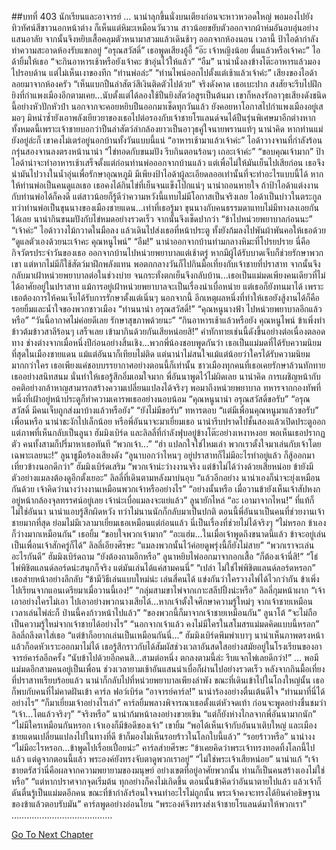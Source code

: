 ##บทที่ 403 นักเรียนและอาจารย์
…
นาน่าลุกขึ้นนั่งบนเตียงก่อนจะหาวหวอดใหญ่
พอมองไปยังทิวทัศน์สีขาวนอกหน้าต่าง ก็เห็นแต่หิมะเหมือนวันวาน
สาวน้อยขยับตัวออกจากผ้าห่มอันอบอุ่นอย่างแสนอาลัย จากนั้นจึงหยิบเสื้อคลุมตัวหนามาสวมแล้วเดินช้าๆ ออกจากห้องนอน เวลานี้ ป้าไอด้ากำลังทำความสะอาดห้องรับแขกอยู่
“อรุณสวัสดิ์” เธอพูดเสียงอู้อี้
“อ๊ะ เจ้าหญิงน้อย ตื่นแล้วหรือเจ้าคะ” ไอด้ายิ้มให้เธอ “จะกินอาหารเช้าหรือยังเจ้าคะ ข้าอุ่นไว้ให้แล้ว”
“อืม” นาน่านั่งลงข้างโต๊ะอาหารแล้วมองไปรอบด้าน แต่ไม่เห็นเงาของทีก “ท่านพ่อล่ะ”
“ท่านไพน์ออกไปตั้งแต่เช้าแล้วเจ้าค่ะ” เสียงของไอด้าลอยมาจากห้องครัว “เห็นแบกปืนล่าสัตว์สีเงินติดตัวไปด้วย”
จริงดังคาด เธอเบะปาก สงสัยจะรีบไปฝึกยิงที่กำแพงเมืองอีกตามเคย...นับตั้งแต่ได้ลองใช้ปืนยิงสัตว์อสูรเป็นต้นมา เขาก็หลงรักอาวุธเสียงดังชนิดนี้อย่างหัวปักหัวปำ นอกจากจะคอยหยิบปืนออกมาเช็ดทุกวันแล้ว ยังคอยหาโอกาสไปกำแพงเมืองอยู่เสมอๆ มิหนำซ้ำยังเอาพลังเยียวยาของเธอไปต่อรองกับเจ้าชายโรแลนด์จนได้ปืนรุ่นพิเศษมาอีกต่างหาก
ทั้งหมดนี้เพราะเจ้าชายบอกว่าปืนล่าสัตว์ลำกล้องยาวเป็นอาวุธคู่ใจนายพรานแท้ๆ นาน่าคิด หากท่านแม่ยังอยู่ล่ะก็ เขาคงไม่เตร่อยู่นอกบ้านทั้งวันแบบนี้แน่
“อาหารเช้ามาแล้วเจ้าค่ะ” ไอด้าวางจานที่กำลังร้อนกรุ่นสองจานลงตรงหน้านาน่า “ไข่ทอดกับขนมปัง รีบกินตอนร้อนๆ เถอะเจ้าค่ะ”
“ขอบคุณเจ้ามาก”
ป้าไอด้าน่าจะทำอาหารเช้าเสร็จตั้งแต่ก่อนท่านพ่อออกจากบ้านแล้ว แต่เพื่อไม่ให้มันเย็นไปเสียก่อน เธอจึงนำมันไปวางในน้ำอุ่นเพื่อรักษาอุณหภูมิ มีเพียงป้าไอด้าผู้ละเอียดลออเท่านั้นที่จะทำอะไรแบบนี้ได้ หากให้ท่านพ่อเป็นคนดูแลเธอ เธอคงได้กินไข่ที่เย็นจนแข็งโป๊กแน่ๆ
นาน่าถอนหายใจ
ถ้าป้าไอด้าแต่งงานกับท่านพ่อได้ก็คงดี
แต่สาวน้อยก็รู้ดีว่าความหวังนี้แทบไม่มีโอกาสเป็นจริงเลย ไอด้าเป็นบ่าวในตระกูล ทว่าท่านพ่อเป็นขุนนางของเมืองชายแดน...เท่าที่เธอรู้มา ขุนนางกับคนธรรมดาแทบไม่มีทางลงเอยกันได้เลย
นาน่ากินขนมปังกับไข่หมดอย่างรวดเร็ว จากนั้นจึงเช็ดปากว่า “ข้าไปหน่วยพยาบาลก่อนนะ”
“เจ้าค่ะ” ไอด้าวางไม้กวาดในมือลง แล้วเดินไปส่งเธอที่หน้าประตู ทั้งยังก้มลงไปพันผ้าพันคอให้เธอด้วย “ดูแลตัวเองด้วยนะเจ้าคะ คุณหนูไพน์”
“อืม!”
นาน่าออกจากบ้านท่ามกลางหิมะที่โปรยปราย
นี่คือกิจวัตรประจำวันของเธอ ออกจากบ้านไปหน่วยพยาบาลแต่เช้าตรู่ หากมีผู้ได้รับบาดเจ็บก็ช่วยรักษาพวกเขา แต่หากไม่มีก็ใช้สัตว์มาฝึกพลังแทน พอตกกลางวันก็ไปกินมื้อเที่ยงกับเจ้าชายที่ปราสาท จากนั้นจึงกลับมาเฝ้าหน่วยพยาบาลต่อในช่วงบ่าย จนกระทั่งตกเย็นจึงกลับบ้าน...เธอเป็นแม่มดเพียงคนเดียวที่ไม่ได้อาศัยอยู่ในปราสาท
แม้การอยู่เฝ้าหน่วยพยาบาลจะเป็นเรื่องน่าเบื่อหน่าย แต่เธอก็ยังทนมาได้ เพราะเธอต้องการให้คนเจ็บได้รับการรักษาตั้งแต่เนิ่นๆ นอกจากนี้ อีกเหตุผลหนึ่งที่ทำให้เธอยังสู้งานได้ก็คือรอยยิ้มและน้ำใจของพวกชาวเมือง
“ท่านนาน่า อรุณสวัสดิ์!”
“คุณหนูนางฟ้า ไปหน่วยพยาบาลอีกแล้วหรือ”
“วันนี้อากาศไม่ค่อยดีเลย รักษาสุขภาพด้วยนะ”
“กินอาหารเช้าแล้วหรือยัง คุณหนูไพน์ ข้าเพิ่งทำข้าวต้มข้าวสาลีร้อนๆ เสร็จเลย เข้ามากินด้วยกันเสียหน่อยสิ!”
คำทักทายเช่นนี้ดังขึ้นอย่างต่อเนื่องตลอดทาง ช่างต่างจากเมื่อหนึ่งปีก่อนอย่างสิ้นเชิง...พวกพี่น้องชอบพูดกันว่า เธอเป็นแม่มดที่ได้รับความนิยมที่สุดในเมืองชายแดน แม้แต่อันนาก็เทียบไม่ติด แต่นาน่าไม่สนใจแม้แต่น้อยว่าใครได้รับความนิยมมากกว่าใคร เธอเพียงแค่ชอบบรรยากาศอย่างตอนนี้ก็เท่านั้น ชาวเมืองทุกคนที่เธอเคยรักษาล้วนทักทายเธออย่างสนิทสนม นั่นทำให้เธอรู้สึกอิ่มเอมใจมาก
พี่อันนาพูดไว้ไม่ผิดเลย นาน่าคิด การเผชิญหน้ากับอคติอย่างกล้าหาญสามารถสร้างความเปลี่ยนแปลงได้จริงๆ
พอมาถึงหน่วยพยาบาล ทหารจากกองทัพที่หนึ่งที่เฝ้าอยู่หน้าประตูก็ทำความเคารพเธออย่างนอบน้อม “คุณหนูนาน่า อรุณสวัสดิ์ขอรับ”
“อรุณสวัสดิ์ มีคนเจ็บถูกส่งมาบ้างแล้วหรือยัง”
“ยังไม่มีขอรับ” ทหารตอบ “แต่มีเพื่อนคุณหนูมาแล้วขอรับ”
เพื่อนหรือ นาน่าชะงักไปเล็กน้อย หรือพี่อันนาจะมาเยี่ยมเธอ นาน่ารีบปราดไปชั้นสองแล้วเปิดประตูออก แต่ภาพที่เห็นกลับเป็นลูนา ฮัมมิงเบิร์ด และลิลลี่ที่กำลังฟุบอยู่ข้างโต๊ะอย่างเหงาหงอย พอเห็นเธอปรากฏตัว คนทั้งสามก็ปรี่มาหาเธอทันที
“พวกเจ้า...”
“ฮ่า แปลกใจใช่ไหมเล่า พวกเราตั้งใจมาเล่นกับเจ้าโดยเฉพาะเลยนะ!” ลูนาชูมือร้องเสียงดัง
“ลูนาบอกว่าไหนๆ อยู่ปราสาทก็ไม่มีอะไรทำอยู่แล้ว ก็สู้ออกมาเที่ยวข้างนอกดีกว่า” ฮัมมิงเบิร์ดเสริม
“พวกเจ้าน่ะว่างงานจริง แต่ข้าไม่ได้ว่างด้วยเสียหน่อย ข้ายังมีตัวอย่างแมลงต้องดูอีกตั้งเยอะ” ลิลลี่ที่เดินตามหลังมาบ่นอุบ “แล้วอีกอย่าง นาน่าเองก็น่าจะยุ่งเหมือนกันด้วย เจ้าคิดว่านางว่างงานเหมือนพวกเจ้าหรืออย่างไร”
“อย่างนั้นหรือ เมื่อวานข้ายังเห็นเจ้าสัปหงกอยู่หน้ากล้องจุลทรรศน์อยู่เลย เจ้าน่ะเบื่อแมลงจะแย่แล้ว” ลูนายักไหล่
“อะ เอามาจากไหน!”
ที่แท้ก็ไม่ใช่อันนา นาน่าแอบรู้สึกผิดหวัง ทว่าไม่นานนักก็กลับมาเป็นปกติ ตอนนี้พี่อันนาเป็นคนที่ช่วยงานเจ้าชายมากที่สุด ย่อมไม่มีเวลามาเยี่ยมเธอเหมือนแต่ก่อนแล้ว นี่เป็นเรื่องที่ช่วยไม่ได้จริงๆ
“ไม่หรอก ข้าเองก็ว่างมากเหมือนกัน” เธอยิ้ม “ขอบใจพวกเจ้ามาก”
“อะแฮ่ม...ในเมื่อเจ้าพูดถึงขนาดนี้แล้ว ข้าจะอยู่เล่นเป็นเพื่อนเจ้าสักครู่ก็ได้” ลิลลี่เอียงศีรษะ “แมลงพวกนั้นไว้ค่อยดูพรุ่งนี้ก็ยังไม่สาย”
“พวกเราจะเล่นอะไรกันดี” ฮัมมิงเบิร์ดถาม
“ยังต้องถามอีกหรือ” ลูนาหยิบไพ่ออกมาจากอกเสื้อ “ก็ต้องเจ้านี่สิ!”
“โธ่ ไพ่พิชิตแลนด์ลอร์ดน่ะสนุกก็จริง แต่มันเล่นได้แค่สามคนนี่”
“เปล่า ไม่ใช่ไพ่พิชิตแลนด์ลอร์ดหรอก” เธอส่ายหน้าอย่างลึกลับ “ข้ามีวิธีเล่นแบบใหม่น่ะ เล่นสี่คนได้ แข่งกันว่าใครวางไพ่ได้ไวกว่ากัน ข้าเพิ่งไปเรียนจากแอนเดรียมาเมื่อวานนี้เอง!”
“กลุ่มสามขาไพ่จากเกาะสลีปปิ้งน่ะหรือ” ลิลลี่กุมหน้าผาก “เจ้าเอาอย่างใครไม่เอา ไปเอาอย่างพวกนางเสียได้...หากเจ้าตั้งใจศึกษาความรู้ใหม่ๆ จากเจ้าชายเหมือนเวลาเล่นไพ่ล่ะก็ ป่านนี้คงก้าวหน้าไปแล้ว”
“ของพวกนี้ก็มาจากเจ้าชายเหมือนกัน” ลูนาโต้ “จะไม่ถือเป็นความรู้ใหม่จากเจ้าชายได้อย่างไร”
“นอกจากเจ้าแล้ว คงไม่มีใครในสโมสรแม่มดคิดแบบนี้หรอก” ลิลลี่ถลึงตาใส่เธอ
“แต่ข้าก็อยากเล่นเป็นเหมือนกันนี่...” ฮัมมิงเบิร์ดพึมพำเบาๆ
นาน่าเห็นภาพตรงหน้าแล้วก็อดหัวเราะออกมาไม่ได้ เธอรู้สึกราวกับได้สัมผัสช่วงเวลาอันสดใสอย่างสมัยอยู่ในโรงเรียนของอาจารย์คาร์ลอีกครั้ง “นับข้าไปด้วยอีกคนสิ...สามต่อหนึ่ง ตกลงตามนี้ล่ะ รีบแจกไพ่เลยดีกว่า!”
…
พอมีแม่มดอีกสามคนอยู่เป็นเพื่อน ช่วงเวลายามเช้าอันแสนน่าเบื่อก็ผ่านไปอย่างรวดเร็ว หลังจากกินมื้อเที่ยงที่ปราสาทเรียบร้อยแล้ว นาน่าก็กลับไปที่หน่วยพยาบาลเพียงลำพัง
ขณะที่เดินเข้าไปในโถงใหญ่นั้น เธอก็พบกับคนที่ไม่คาดฝันเข้า
คาร์ล ฟอว์เบิร์ด
“อาจารย์คาร์ล!” นาน่าร้องอย่างตื่นเต้นดีใจ “ท่านมาที่นี่ได้อย่างไร”
“ก็มาเยี่ยมเจ้าอย่างไรเล่า” คาร์ลยิ้มพลางพิจารณาเธอตั้งแต่หัวจดเท้า ก่อนจะพูดอย่างชื่นชมว่า “เจ้า...โตแล้วจริงๆ”
“จริงหรือ” นาน่าก้มหน้าลงอย่างขวยเขิน “แต่ก็ยังห่างไกลจากพี่อันนามากนัก”
“ไม่มีใครเหมือนกันหรอก เจ้าเองก็มีข้อดีของเจ้า” เขายิ้ม “พอได้เห็นเจ้ากับอันนาเติบใหญ่ และเมืองชายแดนเปลี่ยนแปลงไปในทางที่ดี ข้าก็มองไม่เห็นรอยร้าวในโลกใบนี้แล้ว”
“รอยร้าวหรือ” นาน่างง
“ไม่มีอะไรหรอก...ข้าพูดไปเรื่อยเปื่อยน่ะ” คาร์ลส่ายศีรษะ “ข้าเคยคิดว่าพระเจ้าทรงทอดทิ้งโลกนี้ไปแล้ว แต่ดูจากตอนนี้แล้ว พระองค์ยังทรงจับตาดูพวกเราอยู่”
“ไม่ใช่พระเจ้าเสียหน่อย” นาน่าแก้ “เจ้าชายตรัสว่านี่คือผลจากความพยายามของมนุษย์ อย่างเขตที่อยู่อาศัยพวกนั้น ท่านก็เป็นคนสร้างเองไม่ใช่หรือ”
“แต่หากปราศจากจุดเริ่มต้น ทุกอย่างก็คงไม่เกิดขึ้น ตอนนั้นข้าคิดว่าอันนาตายไปแล้ว แล้วเจ้าก็ดันตื่นรู้เป็นแม่มดอีกคน ขณะที่ข้ากำลังร้อนใจจนทำอะไรไม่ถูกนั้น พระเจ้าคงจะทรงได้ยินคำอธิษฐานของข้าแล้วตอบรับมัน” คาร์ลพูดอย่างอ่อนโยน “พระองค์จึงทรงส่งเจ้าชายโรแลนด์มาให้พวกเรา”
………………………………….




[Go To Next Chapter]( ./316.md)